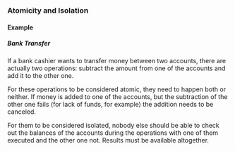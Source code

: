### Atomicity and Isolation

#### Example

##### Bank Transfer

If a bank cashier wants to transfer money between two accounts, there are
actually two operations: subtract the amount from one of the accounts and
add it to the other one.

For these operations to be considered atomic, they need to happen both or
neither. If money is added to one of the accounts, but the subtraction of the
other one fails (for lack of funds, for example) the addition needs to be
canceled.

For them to be considered isolated, nobody else should be able to check out the
balances of the accounts during the operations with one of them executed
and the other one not. Results must be available altogether.
